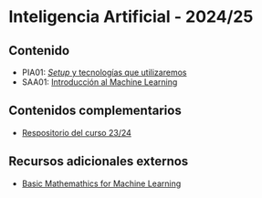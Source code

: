 # Inteligencia Artificial - 2024/25

## Contenido


- PIA01: [*Setup* y tecnologías que utilizaremos](./setup/setup.md)
- SAA01: [Introducción al Machine Learning](./intro/intro-ml.md)


## Contenidos complementarios

- [Respositorio del curso 23/24](https://github.com/avidaldo/ia23)

## Recursos adicionales externos

- [Basic Mathemathics for Machine Learning](https://github.com/hrnbot/Basic-Mathematics-for-Machine-Learning)


